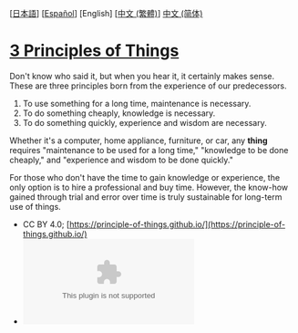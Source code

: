 [[日本語](ja.md)] [[Español](es.md)] [English] [[中文 (繁體)](zh-tw.md)] [中文 (简体)](zh-cn.md)

# [3 Principles of Things](https://principle-of-things.github.io/)

Don't know who said it, but when you hear it, it certainly makes sense. These are three principles born from the experience of our predecessors.

1. To use something for a long time, maintenance is necessary.
2. To do something cheaply, knowledge is necessary.
3. To do something quickly, experience and wisdom are necessary.

Whether it's a computer, home appliance, furniture, or car, any **thing** requires "maintenance to be used for a long time," "knowledge to be done cheaply," and "experience and wisdom to be done quickly."

For those who don't have the time to gain knowledge or experience, the only option is to hire a professional and buy time. However, the know-how gained through trial and error over time is truly sustainable for long-term use of things.

- CC BY 4.0; [https://principle-of-things.github.io/](https://principle-of-things.github.io/)
- [![GitHub Repo stars](https://img.shields.io/github/stars/principle-of-things/principle-of-things.github.com)](https://github.com/principle-of-things/principle-of-things.github.com)
